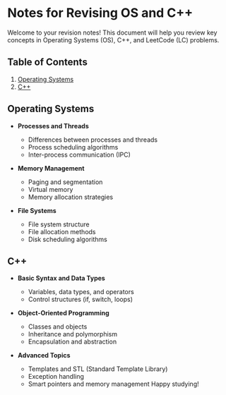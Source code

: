 # Notes for Revising OS and C++

Welcome to your revision notes! This document will help you review key concepts in Operating Systems (OS), C++, and LeetCode (LC) problems.

## Table of Contents

1. [Operating Systems](#operating-systems)
2. [C++](#c++)

## Operating Systems

- **Processes and Threads**

  - Differences between processes and threads
  - Process scheduling algorithms
  - Inter-process communication (IPC)
- **Memory Management**

  - Paging and segmentation
  - Virtual memory
  - Memory allocation strategies
- **File Systems**

  - File system structure
  - File allocation methods
  - Disk scheduling algorithms

## C++

- **Basic Syntax and Data Types**

  - Variables, data types, and operators
  - Control structures (if, switch, loops)
- **Object-Oriented Programming**

  - Classes and objects
  - Inheritance and polymorphism
  - Encapsulation and abstraction
- **Advanced Topics**

  - Templates and STL (Standard Template Library)
  - Exception handling
  - Smart pointers and memory management
    Happy studying!
